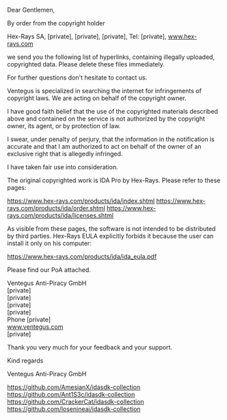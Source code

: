Dear Gentlemen,

By order from the copyright holder

Hex-Rays SA, [private], [private], [private], Tel: [private], www.hex-rays.com

we send you the following list of hyperlinks, containing illegally uploaded, copyrighted data. Please delete these files immediately.

For further questions don't hesitate to contact us.

Ventegus is specialized in searching the internet for infringements of copyright laws. We are acting on behalf of the copyright owner.

I have good faith belief that the use of the copyrighted materials described above and contained on the service is not authorized by the copyright owner, its agent, or by protection of law.

I swear, under penalty of perjury, that the information in the notification is accurate and that I am authorized to act on behalf of the owner of an exclusive right that is allegedly infringed.

I have taken fair use into consideration.
 
The original copyrighted work is IDA Pro by Hex-Rays. Please refer to these pages:

https://www.hex-rays.com/products/ida/index.shtml
https://www.hex-rays.com/products/ida/order.shtml
https://www.hex-rays.com/products/ida/licenses.shtml

As visible from these pages, the software is not intended to be distributed by third parties. Hex-Rays EULA explicitly forbids it because the user can install it only on his computer:

https://www.hex-rays.com/products/ida/ida_eula.pdf

Please find our PoA attached.


Ventegus Anti-Piracy GmbH  
[private]  
[private]  
[private]  
[private]  
Phone [private]  
www.ventegus.com  
[private]  

Thank you very much for your feedback and your support.


Kind regards

Ventegus Anti-Piracy GmbH

https://github.com/AmesianX/idasdk-collection  
https://github.com/Ant1S3c/idasdk-collection  
https://github.com/CrackerCat/idasdk-collection  
https://github.com/losenineai/idasdk-collection  
